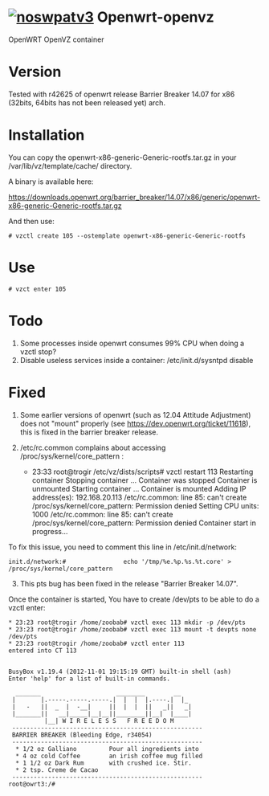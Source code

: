 [![noswpatv3](http://zoobab.wdfiles.com/local--files/start/noupcv3.jpg)](https://ffii.org/donate-now-to-save-europe-from-software-patents-says-ffii/)
Openwrt-openvz
==============

OpenWRT OpenVZ container

Version
=======

Tested with r42625 of openwrt release Barrier Breaker 14.07 for x86 (32bits, 64bits has not been released yet) arch.

Installation
============

You can copy the openwrt-x86-generic-Generic-rootfs.tar.gz in your /var/lib/vz/template/cache/ directory.

A binary is available here:

https://downloads.openwrt.org/barrier_breaker/14.07/x86/generic/openwrt-x86-generic-Generic-rootfs.tar.gz

And then use:

    # vzctl create 105 --ostemplate openwrt-x86-generic-Generic-rootfs

Use
===
    # vzct enter 105

Todo
====

1. Some processes inside openwrt consumes 99% CPU when doing a vzctl stop?
2. Disable useless services inside a container:
    /etc/init.d/sysntpd disable

Fixed
=====

1. Some earlier versions of openwrt (such as 12.04 Attitude Adjustment) does not "mount" properly (see https://dev.openwrt.org/ticket/11618), this is fixed in the barrier breaker release.
2. /etc/rc.common complains about accessing /proc/sys/kernel/core_pattern :

    * 23:33 root@trogir /etc/vz/dists/scripts# vzctl restart 113
    Restarting container
    Stopping container ...
    Container was stopped
    Container is unmounted
    Starting container ...
    Container is mounted
    Adding IP address(es): 192.168.20.113
    /etc/rc.common: line 85: can't create /proc/sys/kernel/core_pattern: Permission denied
    Setting CPU units: 1000
    /etc/rc.common: line 85: can't create /proc/sys/kernel/core_pattern: Permission denied
    Container start in progress...

To fix this issue, you need to comment this line in /etc/init.d/network:

    init.d/network:#                echo '/tmp/%e.%p.%s.%t.core' > /proc/sys/kernel/core_pattern 

3. This pts bug has been fixed in the release "Barrier Breaker 14.07".

Once the container is started, You have to create /dev/pts to be able to do a vzctl enter:

    * 23:23 root@trogir /home/zoobab# vzctl exec 113 mkdir -p /dev/pts            
    * 23:23 root@trogir /home/zoobab# vzctl exec 113 mount -t devpts none /dev/pts
    * 23:23 root@trogir /home/zoobab# vzctl enter 113                             
    entered into CT 113
    
    
    BusyBox v1.19.4 (2012-11-01 19:15:19 GMT) built-in shell (ash)
    Enter 'help' for a list of built-in commands.
    
      _______                     ________        __
     |       |.-----.-----.-----.|  |  |  |.----.|  |_
     |   -   ||  _  |  -__|     ||  |  |  ||   _||   _|
     |_______||   __|_____|__|__||________||__|  |____|
              |__| W I R E L E S S   F R E E D O M
     -----------------------------------------------------
     BARRIER BREAKER (Bleeding Edge, r34054)
     -----------------------------------------------------
      * 1/2 oz Galliano         Pour all ingredients into
      * 4 oz cold Coffee        an irish coffee mug filled
      * 1 1/2 oz Dark Rum       with crushed ice. Stir.
      * 2 tsp. Creme de Cacao
     -----------------------------------------------------
    root@owrt3:/#
